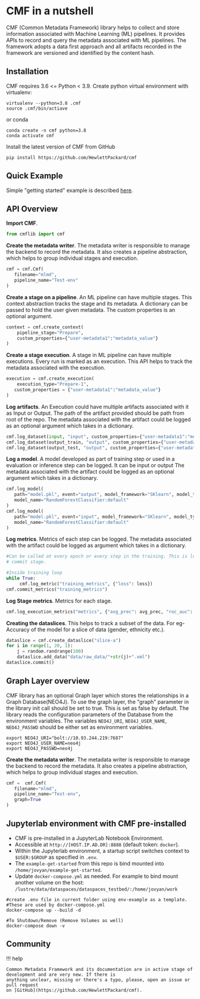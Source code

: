 # CMF in a nutshell

CMF (Common Metadata Framework) library helps to collect and store information associated with  Machine Learning (ML) 
pipelines. It provides  APIs to record  and query the metadata associated with ML pipelines. The framework adopts a 
data first approach and all artifacts recorded in the framework are versioned and identified by the content hash.

## Installation
CMF requires 3.6 <= Python < 3.9. Create python virtual environment with virtualenv:
```shell
virtualenv --python=3.8 .cmf
source .cmf/bin/actiave
```
or conda
```shell
conda create -n cmf python=3.8
conda activate cmf
```

Install the latest version of CMF from GitHub
```shell
pip install https://github.com/HewlettPackard/cmf
```

## Quick Example
Simple "getting started" example is described [here](examples/getting_started.md). 
   
## API Overview

**Import CMF**.
```python
from cmflib import cmf
```

**Create the metadata writer**. The metadata writer is responsible to manage the backend to record the metadata. It 
also creates a pipeline abstraction, which helps to group individual stages and execution.
```python
cmf = cmf.Cmf(
   filename="mlmd",
   pipeline_name="Test-env"
)                                                       
```

**Create a stage on a pipeline**. An ML pipeline can have multiple stages. This context abstraction tracks the stage 
and its metadata. A dictionary can be passed to hold the user given metadata. The custom properties is an optional 
argument.
```python
context = cmf.create_context(
    pipeline_stage="Prepare",
    custom_properties={"user-metadata1":"metadata_value"}
)
```

**Create a stage execution**. A stage in ML pipeline can have multiple executions. Every run is marked as an execution. This 
API helps to track the metadata associated with the execution.
```python
execution = cmf.create_execution(
    execution_type="Prepare-1", 
   custom_properties = {"user-metadata1":"metadata_value"}
)
```

**Log  artifacts**. An Execution could have multiple artifacts associated with it as Input or Output. The path of the 
artifact provided should be path from root of the repo. The metadata associated with the artifact could be logged as an 
optional argument which takes in a dictionary.
```python
cmf.log_dataset(input, "input", custom_properties={"user-metadata1":"metadata_value"})
cmf.log_dataset(output_train, "output", custom_properties={"user-metadata1":"metadata_value"})
cmf.log_dataset(output_test, "output", custom_properties={"user-metadata1":"metadata_value"})
```

**Log a model**. A model developed as part of training step or used in a evaluation or inference step can be logged. It 
can be input or output The metadata associated with the artifact could be logged as an optional argument which takes in 
a dictionary.
```python
cmf.log_model(
   path="model.pkl", event="output", model_framework="SKlearn", model_type="RandomForestClassifier", 
   model_name="RandomForestClassifier:default" 
)
cmf.log_model(
   path="model.pkl", event="input", model_framework="SKlearn", model_type="RandomForestClassifier", 
   model_name="RandomForestClassifier:default" 
)
```

**Log metrics**. Metrics of each step can be logged. The metadata associated with the artifact could be logged as 
argument which takes in a dictionary.
```python
#Can be called at every epoch or every step in the training. This is logged to a parquet file and committed at the 
# commit stage.

#Inside training loop
while True: 
     cmf.log_metric("training_metrics", {"loss": loss}) 
cmf.commit_metrics("training_metrics")
```

**Log Stage metrics**. Metrics for each stage.
```python
cmf.log_execution_metrics("metrics", {"avg_prec": avg_prec, "roc_auc": roc_auc})
```

**Creating the dataslices**. This helps to track a subset of the data. For eg- Accuracy of the model for a slice of 
data (gender, ethnicity etc.).
```python
dataslice = cmf.create_dataslice("slice-a")
for i in range(1, 20, 1):
    j = random.randrange(100)
    dataslice.add_data("data/raw_data/"+str(j)+".xml")
dataslice.commit()
```

## Graph Layer overview 
CMF library has an optional Graph layer which stores the relationships in a Graph Database(NEO4J). To use the graph 
layer, the "graph" parameter in the library init call should be set to true. This is set as false by default. The 
library reads the configuration parameters of the Database from the environment variables. The  variables `NEO4J_URI`, 
`NEO4J_USER_NAME`, `NEO4J_PASSWD` should be either set as environment variables.

```shell
export NEO4J_URI="bolt://10.93.244.219:7687"
export NEO4J_USER_NAME=neo4j
export NEO4J_PASSWD=neo4j 
```

**Create the metadata writer**. The metadata writer is responsible to manage the backend to record the metadata. It also 
creates a pipeline abstraction, which helps to group individual stages and execution.
```python
cmf =  cmf.Cmf(
   filename="mlmd",
   pipeline_name="Test-env", 
   graph=True
)
```

## Jupyterlab environment with CMF pre-installed
- CMF is pre-installed in a JupyterLab Notebook Environment.
- Accessible at `http://[HOST.IP.AD.DR]:8888` (default token: `docker`).
- Within the Jupyterlab environment, a startup script switches context to `$USER:$GROUP` as specified in `.env`.
- The `example-get-started` from this repo is bind mounted into `/home/jovyan/example-get-started`.
- Update `docker-compose.yml` as needed. For example to bind mount another volume on the 
  host: `/lustre/data/dataspaces/dataspaces_testbed/:/home/jovyan/work`

```shell
#create .env file in current folder using env-example as a template. #These are used by docker-compose.yml
docker-compose up --build -d

#To Shutdown/Remove (Remove Volumes as well)
docker-compose down -v
```

## Community
!!! help

    Common Metadata Framework and its documentation are in active stage of development and are very new. If there is
    anything unclear, missing or there's a typo, please, open an issue or pull request 
    on [GitHub](https://github.com/HewlettPackard/cmf).
